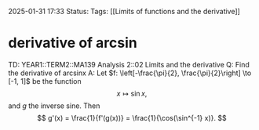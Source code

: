 2025-01-31 17:33
Status: 
Tags: [[Limits of functions and the derivative]]
# derivative of arcsin

TD: YEAR1::TERM2::MA139 Analysis 2::02 Limits and the derivative
Q: Find the derivative of arcsinx
A: Let $f: \left[-\frac{\pi}{2}, \frac{\pi}{2}\right] \to [-1, 1]$ be the function$$
x \mapsto \sin x,
$$and $g$ the inverse sine. Then
$$
g'(x) = \frac{1}{f'(g(x))} = \frac{1}{\cos(\sin^{-1} x)}.
$$
<!--ID: 1746633483869-->



